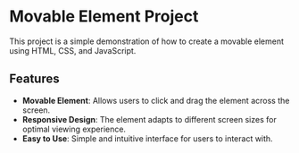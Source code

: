 # Movable Element Project

This project is a simple demonstration of how to create a movable element using HTML, CSS, and JavaScript.

## Features

- **Movable Element**: Allows users to click and drag the element across the screen.
- **Responsive Design**: The element adapts to different screen sizes for optimal viewing experience.
- **Easy to Use**: Simple and intuitive interface for users to interact with.



